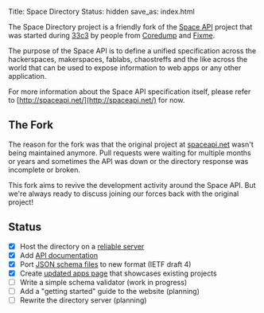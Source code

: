 Title: Space Directory
Status: hidden
save_as: index.html

The Space Directory project is a friendly fork of the
[Space API](http://spaceapi.net/) project that was started during
[33c3](https://en.wikipedia.org/wiki/Chaos_Communication_Congress) by people
from [Coredump](https://www.coredump.ch/) and [Fixme](https://fixme.ch/).

The purpose of the Space API is to define a unified specification across the
hackerspaces, makerspaces, fablabs, chaostreffs and the like across the world
that can be used to expose information to web apps or any other application.

For more information about the Space API specification itself, please refer to
[http://spaceapi.net/](http://spaceapi.net/) for now.

## The Fork

The reason for the fork was that the original project at
[spaceapi.net](http://spaceapi.net/) wasn't being maintained anymore. Pull
requests were waiting for multiple months or years and sometimes the API was
down or the directory response was incomplete or broken.

This fork aims to revive the development activity around the Space API. But
we're always ready to discuss joining our forces back with the original
project!

## Status

- [x] Host the directory on a [reliable server](https://spaceapi.fixme.ch/)
- [x] Add [API documentation](/pages/docs.html)
- [x] Port [JSON schema files](https://github.com/spacedirectory/schema) to new format (IETF draft 4)
- [x] Create [updated apps page](/pages/apps.html) that showcases existing projects
- [ ] Write a simple schema validator (work in progress)
- [ ] Add a "getting started" guide to the website (planning)
- [ ] Rewrite the directory server (planning)
